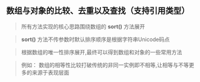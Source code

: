 ## 数组与对象的比较、去重以及查找（支持引用类型）
> 所有方法实现的核心思路围绕数组的 **sort()** 方法展开

> **sort()** 方法不传参数时默认排序顺序是根据字符串Unicode码点

> 根据数组的唯一性排序展开,最终可以得到数组和对象的一些常用方法

> 例如： 数组的相等性比较打破传统的非同一实例即不相等,让相等与不等更多的来源于表现层面
